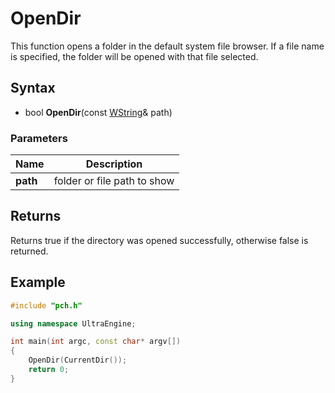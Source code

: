 # OpenDir #
This function opens a folder in the default system file browser. If a file name is specified, the folder will be opened with that file selected.

## Syntax ##
- bool **OpenDir**(const [WString](WString.md)& path)

### Parameters ###
| Name | Description |
| --- | --- |
| **path** | folder or file path to show |

## Returns ##
Returns true if the directory was opened successfully, otherwise false is returned.

## Example ##
```c++
#include "pch.h"

using namespace UltraEngine;

int main(int argc, const char* argv[])
{
    OpenDir(CurrentDir());
    return 0;
}
```